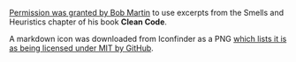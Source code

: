 [Permission was granted by Bob Martin](https://twitter.com/unclebobmartin/status/1086256734094520320) to use excerpts from the Smells and Heuristics chapter of his book **Clean Code**.

A markdown icon was downloaded from Iconfinder as a PNG [which lists it is as being licensed under MIT by GitHub](https://www.iconfinder.com/icons/298823/markdown_icon).